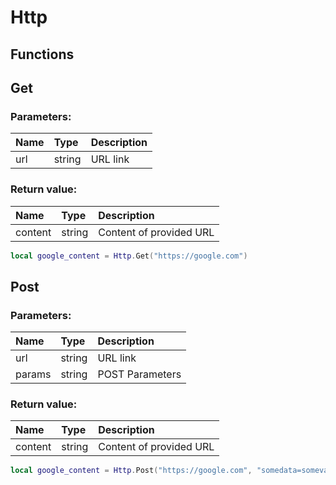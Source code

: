 # Http

## Functions

## Get

### Parameters:

| Name | Type | Description |
| :--- | :--- | :--- |
| url | string | URL link |

### Return value:

| Name | Type | Description |
| :--- | :--- | :--- |
| content | string | Content of provided URL |

```lua
local google_content = Http.Get("https://google.com")
```

## Post

### Parameters:

| Name | Type | Description |
| :--- | :--- | :--- |
| url | string | URL link |
| params | string | POST Parameters |

### Return value:

| Name | Type | Description |
| :--- | :--- | :--- |
| content | string | Content of provided URL |

```lua
local google_content = Http.Post("https://google.com", "somedata=somevalue")
```

